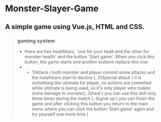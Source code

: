 # Monster-Slayer-Game
## A simple game using Vue.js, HTML and CSS.

> ### gaming system
> - there are two healthbars, 'one for your healt and the other for monster health' and the button 'Start game'. When you click this button, the game starts and another buttons replace this one:
> - - 1)Attack ( both monster and player commit some attacks and the helathbars start to decline ), 2)Special attack ( it is something like ultimate for player, no actions are commited while ultimate is being used, so it's only player who makes some damage to monster), 3)heal ( you can use this skill only three times during the match ), 4)give up ( you can finish the game and after clicking this button you return to the main menu where you can click the button 'Start game' again and try yourself one more time )
